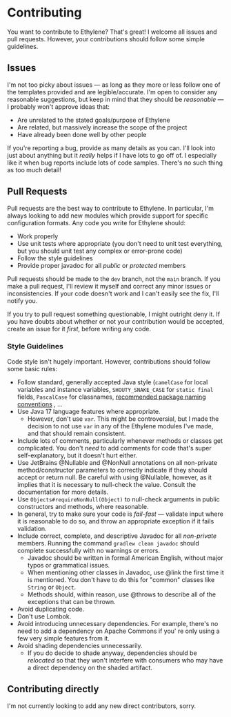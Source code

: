 # Contributing

You want to contribute to Ethylene? That's great! I welcome all issues and pull requests. However, your contributions
should follow some simple guidelines.

## Issues

I'm not too picky about issues — as long as they more or less follow one of the templates provided and are
legible/accurate. I'm open to consider any reasonable suggestions, but keep in mind that they should be _reasonable_ — I
probably won't approve ideas that:

* Are unrelated to the stated goals/purpose of Ethylene
* Are related, but massively increase the scope of the project
* Have already been done well by other people

If you're reporting a bug, provide as many details as you can. I'll look into just about anything but it _really_ helps
if I have lots to go off of. I especially like it when bug reports include lots of code samples. There's no such thing
as too much detail!

## Pull Requests

Pull requests are the best way to contribute to Ethylene. In particular, I'm always looking to add new modules which
provide support for specific configuration formats. Any code you write for Ethylene should:

* Work properly
* Use unit tests where appropriate (you don't need to unit test everything, but you should unit test any complex or
  error-prone code)
* Follow the style guidelines
* Provide proper javadoc for all _public_ or _protected_ members

Pull requests should be made to the `dev` branch, not the `main` branch. If you make a pull request, I'll review it
myself and correct any minor issues or inconsistencies. If your code doesn't work and I can't easily see the fix, I'll
notify you.

If you try to pull request something questionable, I might outright deny it. If you have doubts about whether or not
your contribution would be accepted, create an issue for it _first_, before writing any code.

### Style Guidelines

Code style isn't hugely important. However, contributions should follow some basic rules:

* Follow standard, generally accepted Java style (`camelCase` for local variables and instance
  variables, `SHOUTY_SNAKE_CASE` for `static final` fields, `PascalCase` for
  classnames, [recommended package naming conventions](https://docs.oracle.com/javase/tutorial/java/package/namingpkgs.html)
  , ...
* Use Java 17 language features where appropriate.
    * However, don't use `var`. This might be controversial, but I made the decision to not use `var` in any of the
      Ethylene modules I've made, and that should remain consistent.
* Include lots of comments, particularly whenever methods or classes get complicated. You don't _need_ to add comments
  for code that's super self-explanatory, but it doesn't hurt either.
* Use JetBrains @Nullable and @NonNull annotations on all non-private method/constructor parameters to correctly
  indicate if they should accept or return null. Be careful with using @Nullable, however, as it implies that it is
  necessary to null-check the value. Consult the documentation for more details.
* Use `Objects#requireNonNull(Object)` to null-check arguments in public constructors and methods, where reasonable.
* In general, try to make sure your code is _fail-fast_ — validate input where it is reasonable to do so, and throw an
  appropriate exception if it fails validation.
* Include correct, complete, and descriptive Javadoc for all _non-private_ members. Running the
  command `gradlew clean javadoc` should complete successfully with no warnings or errors.
    * Javadoc should be written in formal American English, without major typos or grammatical issues.
    * When mentioning other classes in Javadoc, use @link the first time it is mentioned. You don't have to do this
      for "common" classes like `String` or `Object`.
    * Methods should, within reason, use @throws to describe all of the exceptions that can be thrown.
* Avoid duplicating code.
* Don't use Lombok.
* Avoid introducing unnecessary dependencies. For example, there's no need to add a dependency on Apache Commons if you'
  re only using a few very simple features from it.
* Avoid shading dependencies unnecessarily.
    * If you do decide to shade anyway, dependencies should be _relocated_ so that they won't interfere with consumers
      who may have a direct dependency on the shaded artifact.

## Contributing directly

I'm not currently looking to add any new direct contributors, sorry.
